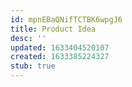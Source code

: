 ```yaml
---
id: mpnEBaQNifTCTBK6wpgJ6
title: Product Idea
desc: ''
updated: 1633404520107
created: 1633385224327
stub: true
---
```


